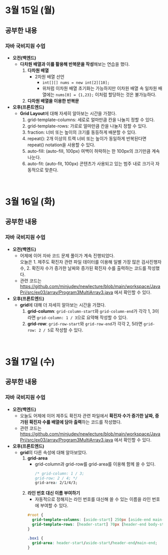 # 3월 15일 (월)
## 공부한 내용
### 자바 국비지원 수업
- **오전(백엔드)**
  - **다차원 배열과 이를 활용해 반복문을 작성**해보는 연습을 했다.
    1. **다차원 배열**
        - 2차원 배열 선언
          - `int[][] nums = new int[2][10];`
          - 위처럼 이차원 배열 초기화는 가능하지만 이차원 배열 속 일차원 배열에는 `nums[0] = {1,23};` 이처럼 할당하는 것은 불가능하다.
    3. **다차원 배열을 이용한 반복문**
- **오후(프론트엔드)**
  - **Grid Layout**에 대해 자세히 알아보는 시간을 가졌다.
    1. grid-template-columns: 세로로 얼마만큼 칸을 나눌지 정할 수 있다.
    2. grid-template-rows: 가로로 얼마만큼 칸을 나눌지 정할 수 있다.
    3. fraction: 너비 또는 높이의 크기를 동등하게 배분할 수 있다.
    4. repeat(): 2개 이상의 트랙 너비 또는 높이가 동일하게 반복된다면 repeat() notation을 사용할 수 있다.
    5. auto-fill: (auto-fill, 100px) 여백이 허락하는 한 100px의 크기만큼 계속 나눈다.
    6. auto-fit: (auto-fit, 100px) 콘텐츠가 사용되고 있는 범주 내로 크기극 자동적으로 맞춘다.

<br>

# 3월 16일 (화)
## 공부한 내용
### 자바 국비지원 수업
- **오전(백엔드)**
  - 어제에 이어 자바 코드 문제 풀이가 계속 진행되었다.   
    오늘은 1. 제주도 확진자 관련 파일 데이터를 이용해 일별 가장 많은 검사진행자 수, 2. 확진자 수가 증가한 날짜와 증가된 확진자 수를 출력하는 코드를 작성했다.
  - 관련 코드는 https://github.com/minjudev/newlecture/blob/main/workspace/JavaPrj/src/ex03/array/Program3MultiArray3.java 에서 확인할 수 있다.
- **오후(프론트엔드)**
  - **grid**에 대해 더 자세히 알아보는 시간을 가졌다. 
      1. **grid-column**: `grid-column-start`와 `grid-column-end`가 각각 1, 3이라면 `grid-column: 1 / 3`으로 요약해 작성할 수 있다.
      2. **grid-row**: `grid-row-start`와 `grid-row-end`가 각각 2, 5라면 `grid-row: 2 / 5`로 작성할 수 있다.

<br>

# 3월 17일 (수)
## 공부한 내용
### 자바 국비지원 수업
- **오전(백엔드)**
  - 오늘도 어제에 이어 제주도 확진자 관련 파일에서 **확진자 수가 증가한 날짜, 증가된 확진자 수를 배열에 담아 출력**하는 코드를 작성했다.
  - 관련 코드는 https://github.com/minjudev/newlecture/blob/main/workspace/JavaPrj/src/ex03/array/Program3MultiArray3.java 에서 확인할 수 있다.
- **오후(프론트엔드)**
  - **grid**의 다른 속성에 대해 알아보았다.
    1. **grid-area**
        - grid-column과 grid-row를 grid-area를 이용해 함께 쓸 수 있다.
          ```css
          /* grid-column: 1 / 3;
          grid-row: 2 / 4; */
          grid-area: 2/1/4/3;
          ```
     2. **라인 번호 대신 이름 부여하기**
        - 자동적으로 정해지는 라인 번호를 대신해 쓸 수 있는 이름을 라인 번호에 부여할 수 있다.
        ```css
        #root {
          grid-template-columns: [aside-start] 250px [aside-end main-start] 1fr [main-end];
          grid-template-rows: [header-start] 70px [header-end body-start] 1fr [body-end footer-start] 100px [footer-end];
        }

        .box1 {
          grid-area: header-start/aside-start/header-end/main-end;
        }
        ```
